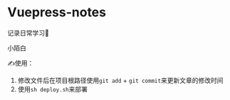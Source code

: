 # Vuepress-notes
记录日常学习🎯

小陌白

✍️使用：
1. 修改文件后在项目根路径使用`git add` + `git commit`来更新文章的修改时间
2. 使用`sh deploy.sh`来部署

